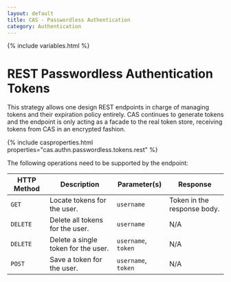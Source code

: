 ```yaml
---
layout: default
title: CAS - Passwordless Authentication
category: Authentication
---
```

{% include variables.html %}

# REST Passwordless Authentication Tokens

This strategy allows one design REST endpoints in charge of managing 
tokens and their expiration policy entirely. 
CAS continues to generate tokens and the endpoint is only acting as a 
facade to the real token store, receiving tokens from CAS
in an encrypted fashion. 

{% include casproperties.html properties="cas.authn.passwordless.tokens.rest" %}

The following operations need to be supported by the endpoint:

| HTTP Method | Description                               | Parameter(s)          | Response
|-------------|-------------------------------------------|-----------------------|--------------------------------
| `GET`       | Locate tokens for the user.               | `username`            | Token in the response body.
| `DELETE`    | Delete all tokens for the user.           | `username`            | N/A
| `DELETE`    | Delete a single token for the user.       | `username`, `token`   | N/A
| `POST`      | Save a token for the user.                | `username`, `token`   | N/A
